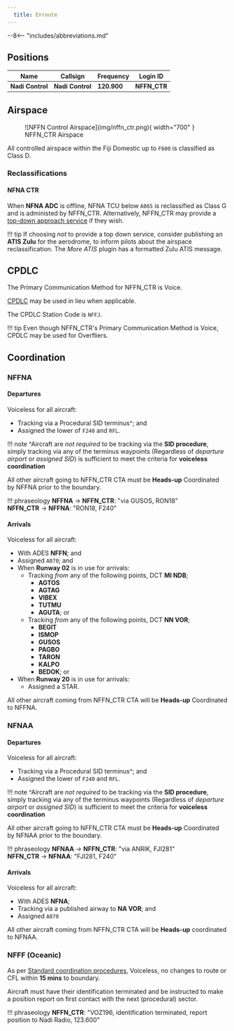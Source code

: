 ```yaml
---
  title: Enroute
---
```


--8<-- "includes/abbreviations.md"

## Positions

| Name | Callsign | Frequency | Login ID |
| ---- | -------- | --------- | -------- |
| **Nadi Control** | **Nadi Control** | **120.900** | **NFFN_CTR** |

## Airspace
<figure markdown>
![NFFN Control Airspace](img/nffn_ctr.png){ width="700" }
  <figcaption>NFFN_CTR Airspace</figcaption>
</figure>

All controlled airspace within the Fiji Domestic up to `F600` is classified as Class D.

### Reclassifications
#### NFNA CTR
When **NFNA ADC** is offline, NFNA TCU below `A065` is reclassified as Class G and is administed by NFFN_CTR. Alternatively, NFFN_CTR may provide a [top-down approach service](../Nausori/TCU) if they wish.

!!! tip
    If choosing *not* to provide a top down service, consider publishing an **ATIS Zulu** for the aerodrome, to inform pilots about the airspace reclassification. The *More ATIS* plugin has a formatted Zulu ATIS message.
<!--	
## Extending
-->
## CPDLC
The Primary Communication Method for NFFN_CTR is Voice.

[CPDLC](../../../client/cpdlc) may be used in lieu when applicable.

The CPDLC Station Code is `NFFJ`.

!!! tip
    Even though NFFN_CTR's Primary Communication Method is Voice, CPDLC may be used for Overfliers.
	
<!---## Sector Responsibilities
## Runway Modes

## Surveillance Coverage

## STAR Clearances

## STAR Clearance Expectation
--->
## Coordination
### NFFNA
#### Departures
Voiceless for all aircraft:

- Tracking via a Procedural SID terminus^; and
- Assigned the lower of `F240` and `RFL`.

!!! note
    ^Aircraft are *not required* to be tracking via the **SID procedure**, simply tracking via any of the terminus waypoints (Regardless of *departure airport* or *assigned SID*) is sufficient to meet the criteria for **voiceless coordination**

All other aircraft going to NFFN_CTR CTA must be **Heads-up** Coordinated by NFFNA prior to the boundary.

!!! phraseology
    <span class="hotline">**NFFNA** -> **NFFN_CTR**</span>: "via GUSOS, RON18"  
    <span class="hotline">**NFFN_CTR** -> **NFFNA**</span>: "RON18, F240"  

#### Arrivals
Voiceless for all aircraft:

- With ADES **NFFN**; and
- Assigned `A070`; and
- When **Runway 02** is in use for arrivals:
	- Tracking *from* any of the following points, DCT **MI NDB**;
    	- **AGTOS**
    	- **AGTAG**
    	- **VIBEX**
    	- **TUTMU**
    	- **AGUTA**; or
	- Tracking *from* any of the following points, DCT **NN VOR**;
    	- **BEGIT**
    	- **ISMOP**
    	- **GUSOS**
    	- **PAGBO**
    	- **TARON**
    	- **KALPO**
    	- **BEDOK**; or
- When **Runway 20** is in use for arrivals:
	- Assigned a STAR.

All other aircraft coming from NFFN_CTR CTA will be **Heads-up** Coordinated to NFFNA.

### NFNAA
#### Departures
Voiceless for all aircraft:

- Tracking via a Procedural SID terminus^; and
- Assigned the lower of `F240` and `RFL`.

!!! note
    ^Aircraft are *not required* to be tracking via the **SID procedure**, simply tracking via any of the terminus waypoints (Regardless of *departure airport* or *assigned SID*) is sufficient to meet the criteria for **voiceless coordination**

All other aircraft going to NFFN_CTR CTA must be **Heads-up** Coordinated by NFNAA prior to the boundary.

!!! phraseology
    <span class="hotline">**NFNAA** -> **NFFN_CTR**</span>: "via ANRIK, FJI281"  
    <span class="hotline">**NFFN_CTR** -> **NFNAA**</span>: "FJI281, F240"  

#### Arrivals
Voiceless for all aircraft:

- With ADES **NFNA**;
- Tracking via a published airway to **NA VOR**; and
- Assigned `A070`

All other aircraft coming from NFFN_CTR CTA will be **Heads-up** coordinated to NFNAA.

### NFFF (Oceanic)
As per [Standard coordination procedures](../../../controller-skills/coordination/#pacific-units), Voiceless, no changes to route or CFL within **15 mins** to boundary.

Aircraft must have their identification terminated and be instructed to make a position report on first contact with the next (procedural) sector.

!!! phraseology
    **NFFN_CTR**: "VOZ196, identification terminated, report position to Nadi Radio, 123.600"

<!---## Charts--->
